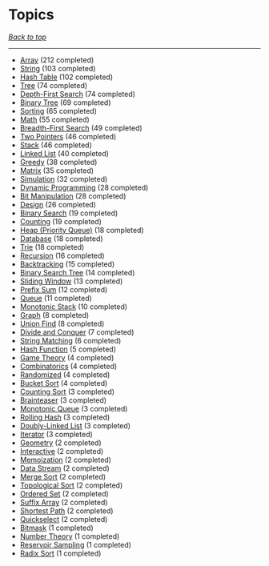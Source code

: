 # Topics

*[Back to top](<../README.md>)*

------

- [Array](<by_topic/Array.md>) (212 completed)
- [String](<by_topic/String.md>) (103 completed)
- [Hash Table](<by_topic/Hash Table.md>) (102 completed)
- [Tree](<by_topic/Tree.md>) (74 completed)
- [Depth-First Search](<by_topic/Depth-First Search.md>) (74 completed)
- [Binary Tree](<by_topic/Binary Tree.md>) (69 completed)
- [Sorting](<by_topic/Sorting.md>) (65 completed)
- [Math](<by_topic/Math.md>) (55 completed)
- [Breadth-First Search](<by_topic/Breadth-First Search.md>) (49 completed)
- [Two Pointers](<by_topic/Two Pointers.md>) (46 completed)
- [Stack](<by_topic/Stack.md>) (46 completed)
- [Linked List](<by_topic/Linked List.md>) (40 completed)
- [Greedy](<by_topic/Greedy.md>) (38 completed)
- [Matrix](<by_topic/Matrix.md>) (35 completed)
- [Simulation](<by_topic/Simulation.md>) (32 completed)
- [Dynamic Programming](<by_topic/Dynamic Programming.md>) (28 completed)
- [Bit Manipulation](<by_topic/Bit Manipulation.md>) (28 completed)
- [Design](<by_topic/Design.md>) (26 completed)
- [Binary Search](<by_topic/Binary Search.md>) (19 completed)
- [Counting](<by_topic/Counting.md>) (19 completed)
- [Heap (Priority Queue)](<by_topic/Heap (Priority Queue).md>) (18 completed)
- [Database](<by_topic/Database.md>) (18 completed)
- [Trie](<by_topic/Trie.md>) (18 completed)
- [Recursion](<by_topic/Recursion.md>) (16 completed)
- [Backtracking](<by_topic/Backtracking.md>) (15 completed)
- [Binary Search Tree](<by_topic/Binary Search Tree.md>) (14 completed)
- [Sliding Window](<by_topic/Sliding Window.md>) (13 completed)
- [Prefix Sum](<by_topic/Prefix Sum.md>) (12 completed)
- [Queue](<by_topic/Queue.md>) (11 completed)
- [Monotonic Stack](<by_topic/Monotonic Stack.md>) (10 completed)
- [Graph](<by_topic/Graph.md>) (8 completed)
- [Union Find](<by_topic/Union Find.md>) (8 completed)
- [Divide and Conquer](<by_topic/Divide and Conquer.md>) (7 completed)
- [String Matching](<by_topic/String Matching.md>) (6 completed)
- [Hash Function](<by_topic/Hash Function.md>) (5 completed)
- [Game Theory](<by_topic/Game Theory.md>) (4 completed)
- [Combinatorics](<by_topic/Combinatorics.md>) (4 completed)
- [Randomized](<by_topic/Randomized.md>) (4 completed)
- [Bucket Sort](<by_topic/Bucket Sort.md>) (4 completed)
- [Counting Sort](<by_topic/Counting Sort.md>) (3 completed)
- [Brainteaser](<by_topic/Brainteaser.md>) (3 completed)
- [Monotonic Queue](<by_topic/Monotonic Queue.md>) (3 completed)
- [Rolling Hash](<by_topic/Rolling Hash.md>) (3 completed)
- [Doubly-Linked List](<by_topic/Doubly-Linked List.md>) (3 completed)
- [Iterator](<by_topic/Iterator.md>) (3 completed)
- [Geometry](<by_topic/Geometry.md>) (2 completed)
- [Interactive](<by_topic/Interactive.md>) (2 completed)
- [Memoization](<by_topic/Memoization.md>) (2 completed)
- [Data Stream](<by_topic/Data Stream.md>) (2 completed)
- [Merge Sort](<by_topic/Merge Sort.md>) (2 completed)
- [Topological Sort](<by_topic/Topological Sort.md>) (2 completed)
- [Ordered Set](<by_topic/Ordered Set.md>) (2 completed)
- [Suffix Array](<by_topic/Suffix Array.md>) (2 completed)
- [Shortest Path](<by_topic/Shortest Path.md>) (2 completed)
- [Quickselect](<by_topic/Quickselect.md>) (2 completed)
- [Bitmask](<by_topic/Bitmask.md>) (1 completed)
- [Number Theory](<by_topic/Number Theory.md>) (1 completed)
- [Reservoir Sampling](<by_topic/Reservoir Sampling.md>) (1 completed)
- [Radix Sort](<by_topic/Radix Sort.md>) (1 completed)
